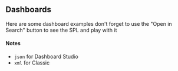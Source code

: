 ## Dashboards

Here are some dashboard examples
don't forget to use the "Open in Search" button to see the SPL and play with it 

#### Notes
- `json` for Dashboard Studio
- `xml` for Classic
